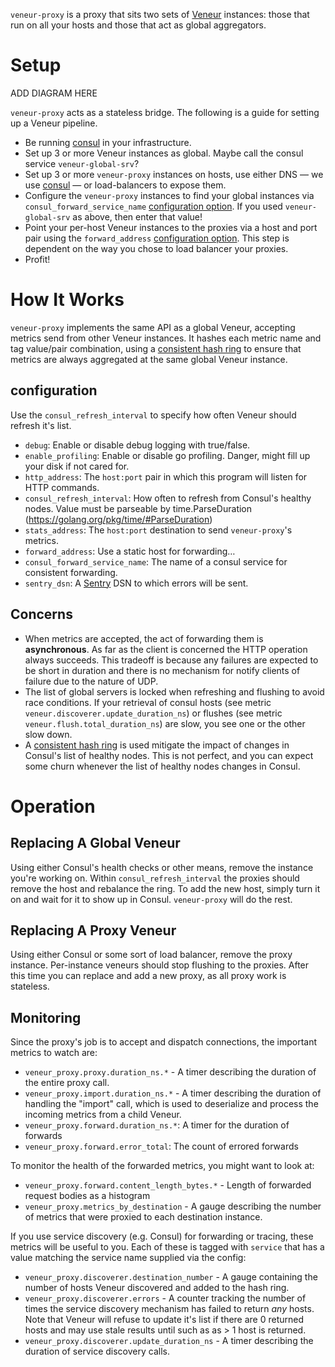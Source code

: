 `veneur-proxy` is a proxy that sits two sets of [Veneur](https://github.com/stripe/veneur) instances: those that run on all your hosts and those that act as global aggregators.

# Setup

ADD DIAGRAM HERE

`veneur-proxy` acts as a stateless bridge. The following is a guide for setting up a Veneur pipeline.

* Be running [consul](https://www.consul.io) in your infrastructure.
* Set up 3 or more Veneur instances as global. Maybe call the consul service `veneur-global-srv`?
* Set up 3 or more `veneur-proxy` instances on hosts, use either DNS — we use [consul](https://www.consul.io) — or load-balancers to expose them.
* Configure the `veneur-proxy` instances to find your global instances via `consul_forward_service_name` [configuration option](https://github.com/stripe/veneur#configuration). If you used `veneur-global-srv` as above, then enter that value!
* Point your per-host Veneur instances to the proxies via a host and port pair using the `forward_address` [configuration option](https://github.com/stripe/veneur#forwarding). This step is dependent on the way you chose to load balancer your proxies.
* Profit!

# How It Works

`veneur-proxy` implements the same API as a global Veneur, accepting metrics send from other Veneur instances. It hashes each metric name and tag value/pair combination, using a [consistent hash ring](https://en.wikipedia.org/wiki/Consistent_hashing) to ensure that metrics are always aggregated at the same global Veneur instance.

## configuration

Use the `consul_refresh_interval` to specify how often Veneur should refresh it's list.

* `debug`: Enable or disable debug logging with true/false.
* `enable_profiling`: Enable or disable go profiling. Danger, might fill up your disk if not cared for.
* `http_address`: The `host:port` pair in which this program will listen for HTTP commands.
* `consul_refresh_interval`: How often to refresh from Consul's healthy nodes. Value must be parseable by time.ParseDuration (https://golang.org/pkg/time/#ParseDuration)
* `stats_address`: The `host:port` destination to send `veneur-proxy`'s metrics.
* `forward_address`: Use a static host for forwarding…
* `consul_forward_service_name`: The name of a consul service for consistent forwarding.
* `sentry_dsn`: A [Sentry](https://sentry.io) DSN to which errors will be sent.

## Concerns

* When metrics are accepted, the act of forwarding them is **asynchronous**. As far as the client is concerned the HTTP operation always succeeds. This tradeoff is because any failures are expected to be short in duration and there is no mechanism for notify clients of failure due to the nature of UDP.
* The list of global servers is locked when refreshing and flushing to avoid race conditions. If your retrieval of consul hosts (see metric `veneur.discoverer.update_duration_ns`) or flushes (see metric `veneur.flush.total_duration_ns`) are slow, you see one or the other slow down.
* A [consistent hash ring](https://en.wikipedia.org/wiki/Consistent_hashing) is used mitigate the impact of changes in Consul's list of healthy nodes. This is not perfect, and you can expect some churn whenever the list of healthy nodes changes in Consul.

# Operation

## Replacing A Global Veneur

Using either Consul's health checks or other means, remove the instance you're working on. Within `consul_refresh_interval` the proxies should remove the host and rebalance the ring. To add the new host, simply turn it on and wait for it to show up in Consul. `veneur-proxy` will do the rest.

## Replacing A Proxy Veneur

Using either Consul or some sort of load balancer, remove the proxy instance. Per-instance veneurs should stop flushing to the proxies. After this time you can replace and add a new proxy, as all proxy work is stateless.

## Monitoring

Since the proxy's job is to accept and dispatch connections, the important metrics to watch are:

* `veneur_proxy.proxy.duration_ns.*` - A timer describing the duration of the entire proxy call.
* `veneur_proxy.import.duration_ns.*` - A timer describing the duration of handling the "import" call, which is used to deserialize and process the incoming metrics from a child Veneur.
* `veneur_proxy.forward.duration_ns.*`: A timer for the duration of forwards
* `veneur_proxy.forward.error_total`: The count of errored forwards

To monitor the health of the forwarded metrics, you might want to look at:

* `veneur_proxy.forward.content_length_bytes.*` - Length of forwarded request bodies as a histogram
* `veneur_proxy.metrics_by_destination` - A gauge describing the number of metrics that were proxied to each destination instance.

If you use service discovery (e.g. Consul) for forwarding or tracing, these metrics will be useful to you. Each of these is tagged with `service` that has a value matching the service name supplied via the config:

* `veneur_proxy.discoverer.destination_number` - A gauge containing the number of hosts Veneur discovered and added to the hash ring.
* `veneur_proxy.discoverer.errors` - A counter tracking the number of times the service discovery mechanism has failed to return *any* hosts. Note that Veneur will refuse to update it's list if there are 0 returned hosts and may use stale results until such as as > 1 host is returned.
* `veneur_proxy.discoverer.update_duration_ns` - A timer describing the duration of service discovery calls.

